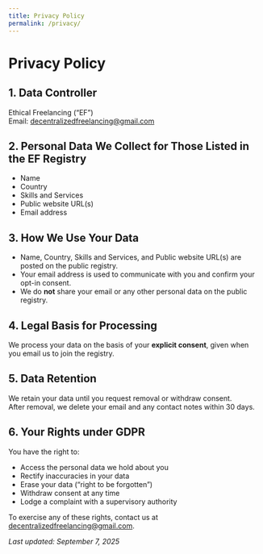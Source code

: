 ```yaml
---
title: Privacy Policy
permalink: /privacy/
---
```


# Privacy Policy

## 1. Data Controller

Ethical Freelancing (“EF”)  
Email: [decentralizedfreelancing@gmail.com](mailto:decentralizedfreelancing@gmail.com)

## 2. Personal Data We Collect for Those Listed in the EF Registry

- Name  
- Country  
- Skills and Services  
- Public website URL(s)  
- Email address

## 3. How We Use Your Data

- Name, Country, Skills and Services, and Public website URL(s) are posted on the public registry.  
- Your email address is used to communicate with you and confirm your opt-in consent.  
- We do **not** share your email or any other personal data on the public registry.

## 4. Legal Basis for Processing

We process your data on the basis of your **explicit consent**, given when you email us to join the registry.

## 5. Data Retention

We retain your data until you request removal or withdraw consent.  
After removal, we delete your email and any contact notes within 30 days.

## 6. Your Rights under GDPR

You have the right to:  
- Access the personal data we hold about you  
- Rectify inaccuracies in your data  
- Erase your data (“right to be forgotten”)  
- Withdraw consent at any time  
- Lodge a complaint with a supervisory authority  

To exercise any of these rights, contact us at [decentralizedfreelancing@gmail.com](mailto:decentralizedfreelancing@gmail.com).

_Last updated: September 7, 2025_
